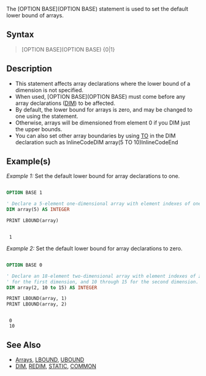 The [OPTION BASE](OPTION BASE) statement is used to set the default lower bound of arrays.


## Syntax

>  [OPTION BASE](OPTION BASE) {0|1}


## Description

* This statement affects array declarations where the lower bound of a dimension is not specified.
* When used, [OPTION BASE](OPTION BASE) must come before any array declarations ([DIM](DIM)) to be affected.
* By default, the lower bound for arrays is zero, and may be changed to one using the statement.
* Otherwise, arrays will be dimensioned from element 0 if you DIM just the upper bounds.
* You can also set other array boundaries by using [TO](TO) in the DIM declaration such as InlineCodeDIM array(5 TO 10)InlineCodeEnd


## Example(s)

*Example 1:* Set the default lower bound for array declarations to one.

```vb

OPTION BASE 1

' Declare a 5-element one-dimensional array with element indexes of one through five.
DIM array(5) AS INTEGER

PRINT LBOUND(array)

```

```text

 1
```



*Example 2:* Set the default lower bound for array declarations to zero.

```vb

OPTION BASE 0

' Declare an 18-element two-dimensional array with element indexes of zero through two 
' for the first dimension, and 10 through 15 for the second dimension.
DIM array(2, 10 to 15) AS INTEGER

PRINT LBOUND(array, 1)
PRINT LBOUND(array, 2)

```

```text

 0
 10

```



## See Also

* [Arrays](Arrays), [LBOUND](LBOUND), [UBOUND](UBOUND)
* [DIM](DIM), [REDIM](REDIM), [STATIC](STATIC), [COMMON](COMMON)




